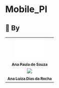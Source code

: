 # Mobile_PI
## 🤝 By

<table>
  <tr>
    <td align="center">
      <a href="https://github.com/aanappaula">
        <img src="anap.png" width="100px;"/><br>
        <sub>
          <b>Ana Paula de Souza</b>
        </sub>
      </a>
    </td>
  </tr>
  <tr>
    <td align="center">
      <a href="https://github.com/AnaLuizaDias">
        <img src="analu.png" width="100px;"/><br>
        <sub>
          <b>Ana Luiza Dias da Rocha</b>
        </sub>
      </a>
    </td>
  </tr>
</table>
